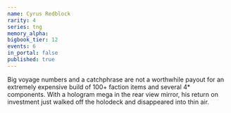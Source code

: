 ```yaml
---
name: Cyrus Redblock
rarity: 4
series: tng
memory_alpha:
bigbook_tier: 12
events: 6
in_portal: false
published: true
---
```


Big voyage numbers and a catchphrase are not a worthwhile payout for an extremely expensive build of 100+ faction items and several 4* components. With a hologram mega in the rear view mirror, his return on investment just walked off the holodeck and disappeared into thin air.
